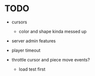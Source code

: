 # TODO

- cursors
    - color and shape kinda messed up

- server admin features

- player timeout

- throttle cursor and piece move events?
    - load test first
